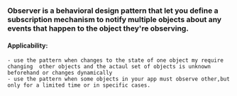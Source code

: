 ### Observer is a behavioral design pattern that let you define a subscription mechanism to notify multiple objects about any events that happen to the object they're observing.

#### Applicability:
    - use the pattern when changes to the state of one object my require changing  other objects and the actaul set of objects is unknown beforehand or changes dynamically
    - use the pattern when some objects in your app must observe other,but only for a limited time or in specific cases. 
